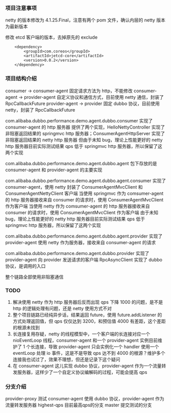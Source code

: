 ### 项目注意事项

netty 的版本修改为 4.1.25.Final，注意有两个 pom 文件，确认内层的 netty 版本为最新版本

修改 etcd 客户端的版本，去掉原先的 exclude
```
    <dependency>
        <groupId>com.coreos</groupId>
        <artifactId>jetcd-core</artifactId>
        <version>0.0.2</version>
    </dependency>
```


### 项目结构介绍

consumer -> consumer-agent          固定请求方法为 http，不能修改
consumer-agent -> provider-agent    自定义协议和通信方式，目前使用 netty 通信，封装了 RpcCallbackFuture
provider-agent -> provider          固定 dubbo 协议，目前使用 netty，封装了 RpcCallbackFuture

com.alibaba.dubbo.performance.demo.agent.dubbo.consumer 实现了 consumer-agent 的 http 服务器
提供了两个实现，HelloNettyController 实现了非阻塞返回结果的 springmvc http 服务器；ConsumerAgentHttpServer 实现了非阻塞返回结果的 netty http 服务器
但由于未知 bug，理论上性能更好的 netty http 服务器目前实际测试结果 qps 低于 springmvc http 服务器，所以保留了这两个实现

com.alibaba.dubbo.performance.demo.agent.dubbo.agent 包下存放的是 consumer-agent 和 provider-agent 的主要实现

com.alibaba.dubbo.performance.demo.agent.dubbo.agent.consumer 实现了 consumer-agent，使用 netty 封装了 ConsumerAgentMvcClient 和 ConsumerAgentNettyClient 客户端
当使用 springmvc 作为 comsumer-agent 的 http 服务器接收来自 consumer 的请求时，使用 ConsumerAgentMvcClient 作为客户端
当使用 netty 作为 comsumer-agent 的 http 服务器接收来自 consumer 的请求时，使用 ConsumerAgentMvcClient 作为客户端
由于未知 bug，理论上性能更好的 netty http 服务器目前实际测试结果 qps 低于 springmvc http 服务器，所以保留了这两个实现

com.alibaba.dubbo.performance.demo.agent.dubbo.agent.provider 实现了 provider-agent
使用 netty 作为服务器，接收来自 consumer-agent 的请求

com.alibaba.dubbo.performance.demo.agent.dubbo.provider 实现了 provider-agent 向 provider 发送请求的客户端
RpcAsyncClient 实现了 dubbo 协议，是调用的入口

整个链路全部使用非阻塞通信

### TODO

1. 解决使用 netty 作为 http 服务器后反而出现 qps 下降 1000 的问题，是不是 http 的逻辑处理有问题，还是 netty 使用方式不对
2. 整个项目链路已经纯异步话，结果返回 future，使用 future.addListener 的方式处理返回值，但 qps 仅仅达到 3200，和预估值 4000 有差距，这个差距的根源未找到
3. 长连接复用存疑，netty 的线程模型中，一个客户端的长连接对应一个 nioEventLoop 线程，consumer-agent 和一个 provider-agent 实例目前维护了 1 个长连接，导致
provider-agent 只会实例化一个 handler 使用一个 eventLoop 处理 io 事件，这是不是导致 qps 达不到 4000 的根源？维护多个连接我也试过了，效果不理想，但还是记录下这个疑问
4. 在 consumer-agent 这儿实现 dubbo 协议，provider-agent 作为一个流量转发服务器，这样少了一个自定义协议编解码的过程，可能会提高 qps

### 分支介绍
provider-proxy 测试 consumer-agent 使用 dubbo 协议，provider-agent 作为流量转发服务器
highest-qps 目前最高qps的分支
master 提交测试的分支